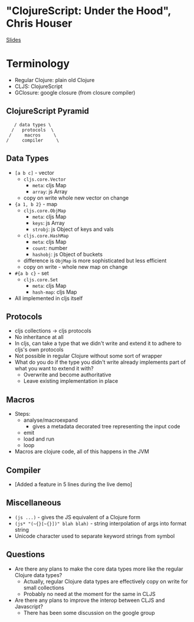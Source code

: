 # "ClojureScript: Under the Hood", Chris Houser #
[Slides](../slides/chouser-clojurescript.svg)

# Terminology #
   * Regular Clojure: plain old Clojure
   * CLJS: ClojureScript
   * GClosure: google closure (from closure compiler)

## ClojureScript Pyramid ##
```
   / data types \
  /   protocols  \
 /     macros     \
/     compiler     \
```

## Data Types ##
   * `[a b c]` - vector
      * `cljs.core.Vector`
         * `meta`: cljs Map
         * `array`: js Array
      * copy on write whole new vector on change
   * `{a 1, b 2}` - map
      * `cljs.core.ObjMap`
         * `meta`: cljs Map
         * `keys`: js Array
         * `strobj`: js Object of keys and vals
      * `cljs.core.HashMap`
         * `meta`: cljs Map
         * `count`: number
         * `hashobj`: js Object of buckets
      * difference is `ObjMap` is more sophisticated but less efficient
      * copy on write - whole new map on change
   * `#{a b c}` - set
      * `cljs.core.Set`
         * `meta`: cljs Map
         * `hash-map`: cljs Map
   * All implemented in cljs itself

## Protocols ##
   * cljs collections -> cljs protocols
   * No inheritance at all
   * In cljs, can take a type that we didn't write and extend it to adhere to cljs's own protocols
   * Not possible in regular Clojure without some sort of wrapper
   * What do you do if the type you didn't write already implements part of what you want to extend it with?
      * Overwrite and become authoritative
      * Leave existing implementation in place

## Macros ##
   * Steps:
      * analyse/macroexpand
         * gives a metadata decorated tree representing the input code
      * emit
      * load and run
      * loop
   * Macros are clojure code, all of this happens in the JVM

## Compiler ##
   * [Added a feature in 5 lines during the live demo]

## Miscellaneous ##
   * `(js ...)` - gives the JS equivalent of a Clojure form
   * `(js* "(~{}[~{}])" blah blah)` - string interpolation of args into format string
   * Unicode character used to separate keyword strings from symbol

## Questions ##
   * Are there any plans to make the core data types more like the regular Clojure data types?
      * Actually, regular Clojure data types are effectively copy on write for small collections
      * Probably no need at the moment for the same in CLJS
   * Are there any plans to improve the interop between CLJS and Javascript?
      * There has been some discussion on the google group


